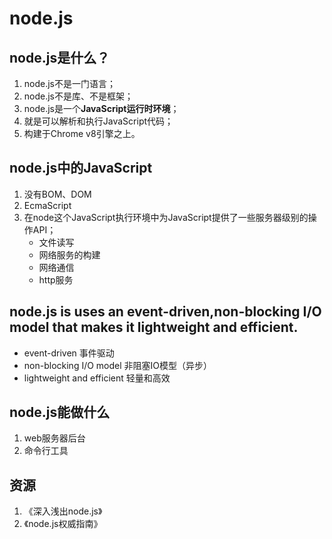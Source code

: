 # node.js

## node.js是什么？  
1. node.js不是一门语言；
2. node.js不是库、不是框架；
3. node.js是一个**JavaScript运行时环境**；
4. 就是可以解析和执行JavaScript代码；
5. 构建于Chrome v8引擎之上。

## node.js中的JavaScript  
1. 没有BOM、DOM
2. EcmaScript
3. 在node这个JavaScript执行环境中为JavaScript提供了一些服务器级别的操作API；
   * 文件读写
   * 网络服务的构建
   * 网络通信 
   * http服务

 ## node.js is uses an event-driven,non-blocking I/O model that makes it lightweight and efficient.
 * event-driven 事件驱动
 * non-blocking I/O model 非阻塞IO模型（异步）
 * lightweight and efficient 轻量和高效

## node.js能做什么  
1. web服务器后台
2. 命令行工具 

## 资源
1. 《深入浅出node.js》
2. 《node.js权威指南》